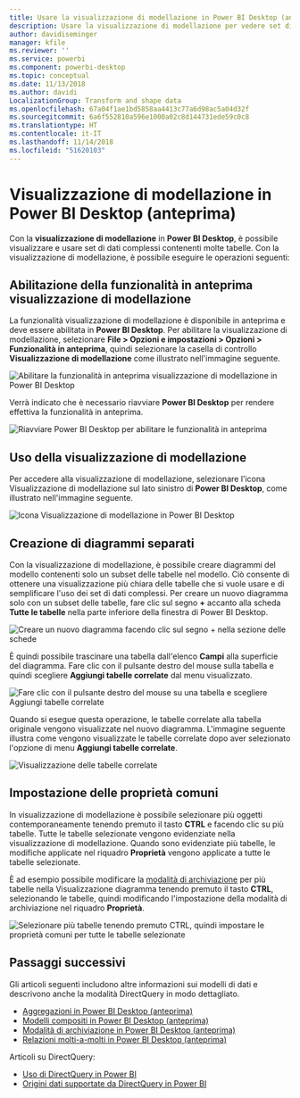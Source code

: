 ```yaml
---
title: Usare la visualizzazione di modellazione in Power BI Desktop (anteprima)
description: Usare la visualizzazione di modellazione per vedere set di dati complessi in formato visivo in Power BI Desktop
author: davidiseminger
manager: kfile
ms.reviewer: ''
ms.service: powerbi
ms.component: powerbi-desktop
ms.topic: conceptual
ms.date: 11/13/2018
ms.author: davidi
LocalizationGroup: Transform and shape data
ms.openlocfilehash: 67a04f1ae1bd5858aa4413c77a6d98ac5a04d32f
ms.sourcegitcommit: 6a6f552810a596e1000a02c8d144731ede59c0c8
ms.translationtype: HT
ms.contentlocale: it-IT
ms.lasthandoff: 11/14/2018
ms.locfileid: "51620103"
---
```

# <a name="modeling-view-in-power-bi-desktop-preview"></a>Visualizzazione di modellazione in Power BI Desktop (anteprima)

Con la **visualizzazione di modellazione** in **Power BI Desktop**, è possibile visualizzare e usare set di dati complessi contenenti molte tabelle. Con la visualizzazione di modellazione, è possibile eseguire le operazioni seguenti:


## <a name="enabling-the-modeling-view-preview-feature"></a>Abilitazione della funzionalità in anteprima visualizzazione di modellazione

La funzionalità visualizzazione di modellazione è disponibile in anteprima e deve essere abilitata in **Power BI Desktop**. Per abilitare la visualizzazione di modellazione, selezionare **File > Opzioni e impostazioni > Opzioni > Funzionalità in anteprima**, quindi selezionare la casella di controllo **Visualizzazione di modellazione** come illustrato nell'immagine seguente.

![Abilitare la funzionalità in anteprima visualizzazione di modellazione in Power BI Desktop](media/desktop-modeling-view/modeling-view_01.png)

Verrà indicato che è necessario riavviare **Power BI Desktop** per rendere effettiva la funzionalità in anteprima. 

![Riavviare Power BI Desktop per abilitare le funzionalità in anteprima](media/desktop-modeling-view/modeling-view_01b.png)

## <a name="using-modeling-view"></a>Uso della visualizzazione di modellazione

Per accedere alla visualizzazione di modellazione, selezionare l'icona Visualizzazione di modellazione sul lato sinistro di **Power BI Desktop**, come illustrato nell'immagine seguente.

![Icona Visualizzazione di modellazione in Power BI Desktop](media/desktop-modeling-view/modeling-view_02.png)

## <a name="creating-separate-diagrams"></a>Creazione di diagrammi separati

Con la visualizzazione di modellazione, è possibile creare diagrammi del modello contenenti solo un subset delle tabelle nel modello. Ciò consente di ottenere una visualizzazione più chiara delle tabelle che si vuole usare e di semplificare l'uso dei set di dati complessi. Per creare un nuovo diagramma solo con un subset delle tabelle, fare clic sul segno **+** accanto alla scheda **Tutte le tabelle** nella parte inferiore della finestra di Power BI Desktop.

![Creare un nuovo diagramma facendo clic sul segno + nella sezione delle schede](media/desktop-modeling-view/modeling-view_03.png)

È quindi possibile trascinare una tabella dall'elenco **Campi** alla superficie del diagramma. Fare clic con il pulsante destro del mouse sulla tabella e quindi scegliere **Aggiungi tabelle correlate** dal menu visualizzato.

![Fare clic con il pulsante destro del mouse su una tabella e scegliere Aggiungi tabelle correlate](media/desktop-modeling-view/modeling-view_04.png)

Quando si esegue questa operazione, le tabelle correlate alla tabella originale vengono visualizzate nel nuovo diagramma. L'immagine seguente illustra come vengono visualizzate le tabelle correlate dopo aver selezionato l'opzione di menu **Aggiungi tabelle correlate**.

![Visualizzazione delle tabelle correlate](media/desktop-modeling-view/modeling-view_05.png)

## <a name="setting-common-properties"></a>Impostazione delle proprietà comuni

In visualizzazione di modellazione è possibile selezionare più oggetti contemporaneamente tenendo premuto il tasto **CTRL** e facendo clic su più tabelle. Tutte le tabelle selezionate vengono evidenziate nella visualizzazione di modellazione. Quando sono evidenziate più tabelle, le modifiche applicate nel riquadro **Proprietà** vengono applicate a tutte le tabelle selezionate.

È ad esempio possibile modificare la [modalità di archiviazione](desktop-storage-mode.md) per più tabelle nella Visualizzazione diagramma tenendo premuto il tasto **CTRL**, selezionando le tabelle, quindi modificando l'impostazione della modalità di archiviazione nel riquadro **Proprietà**.

![Selezionare più tabelle tenendo premuto CTRL, quindi impostare le proprietà comuni per tutte le tabelle selezionate](media/desktop-modeling-view/modeling-view_06.png)


## <a name="next-steps"></a>Passaggi successivi

Gli articoli seguenti includono altre informazioni sui modelli di dati e descrivono anche la modalità DirectQuery in modo dettagliato.

* [Aggregazioni in Power BI Desktop (anteprima)](desktop-aggregations.md)
* [Modelli compositi in Power BI Desktop (anteprima)](desktop-composite-models.md)
* [Modalità di archiviazione in Power BI Desktop (anteprima)](desktop-storage-mode.md)
* [Relazioni molti-a-molti in Power BI Desktop (anteprima)](desktop-many-to-many-relationships.md)


Articoli su DirectQuery:

* [Uso di DirectQuery in Power BI](desktop-directquery-about.md)
* [Origini dati supportate da DirectQuery in Power BI](desktop-directquery-data-sources.md)
